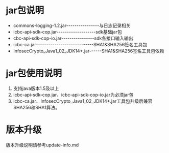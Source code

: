 # jar包说明

-   commons-logging-1.2.jar----------------与日志记录相关
-   icbc-api-sdk-cop.jar-------------------sdk基础jar包
-   cbc-api-sdk-cop-io.jar----------------sdk各接口输入输出
-   icbc-ca.jar----------------------------SHA1&SHA256签名工具包
-   InfosecCrypto_Java1_02_JDK14+.jar------SHA1&SHA256签名工具包依赖


# jar包使用说明

1.  支持java版本1.5及以上
2.  icbc-api-sdk-cop.jar、icbc-api-sdk-cop-io.jar为必须jar包
3.  icbc-ca.jar、InfosecCrypto_Java1_02_JDK14+.jar工具包升级后兼容SHA256和SHA1算法。

# 版本升级

版本升级说明请参考update-info.md
